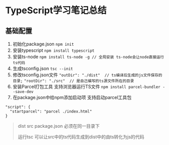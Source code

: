 # TypeScript学习笔记总结
## 基础配置
  1. 初始化package.json 
    `npm init`
  2. 安装typescript
    `npm install typescript`
  3. 安装ts-node
    `npm install ts-node -g // 全局安装 ts-node会让node直接运行ts代码`
  4. 生成tsconfig.json
    `tsc --init`
  5. 修改tsconfig.json文件
    `"outDir": "./dist"  // ts编译后生成的js文件保存的目录;`
    `"rootDir": "./src"  // 是自己编写的ts源文件所在的目录`
  6. 安装Parcel打包工具 支持浏览器运行TS文件
    `npm install parcel-bundler --save-dev`
  7. 在package.json中给npm添加启动项 支持启动parcel工具包

    "script": {
      "startparcel": "parcel ./index.html"
    }

> dist src package.json 必须在同一目录下
> 
> 运行tsc 可以让src中的ts代码生成到dist中的由ts转化为js的代码